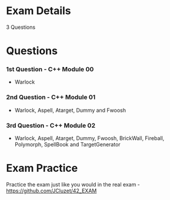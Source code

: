 # Exam Details
3 Questions

# Questions
### 1st Question - C++ Module 00
- Warlock

### 2nd Question - C++ Module 01
- Warlock, Aspell, Atarget, Dummy and Fwoosh  

### 3rd Question - C++ Module 02
- Warlock, Aspell, Atarget, Dummy, Fwoosh, BrickWall, Fireball, Polymorph, SpellBook and TargetGenerator

# Exam Practice

Practice the exam just like you would in the real exam - https://github.com/JCluzet/42_EXAM
